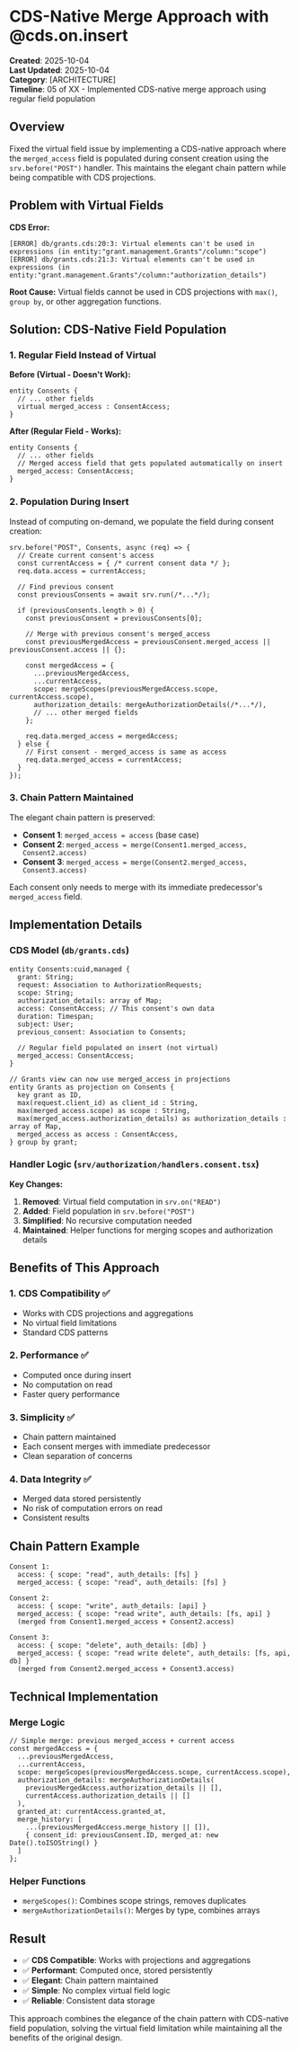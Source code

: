# CDS-Native Merge Approach with @cds.on.insert

**Created**: 2025-10-04  
**Last Updated**: 2025-10-04  
**Category**: [ARCHITECTURE]  
**Timeline**: 05 of XX - Implemented CDS-native merge approach using regular field population

## Overview

Fixed the virtual field issue by implementing a CDS-native approach where the `merged_access` field is populated during consent creation using the `srv.before("POST")` handler. This maintains the elegant chain pattern while being compatible with CDS projections.

## Problem with Virtual Fields

**CDS Error:**
```
[ERROR] db/grants.cds:20:3: Virtual elements can't be used in expressions (in entity:"grant.management.Grants"/column:"scope")
[ERROR] db/grants.cds:21:3: Virtual elements can't be used in expressions (in entity:"grant.management.Grants"/column:"authorization_details")
```

**Root Cause:** Virtual fields cannot be used in CDS projections with `max()`, `group by`, or other aggregation functions.

## Solution: CDS-Native Field Population

### 1. **Regular Field Instead of Virtual**

**Before (Virtual - Doesn't Work):**
```cds
entity Consents {
  // ... other fields
  virtual merged_access : ConsentAccess;
}
```

**After (Regular Field - Works):**
```cds
entity Consents {
  // ... other fields
  // Merged access field that gets populated automatically on insert
  merged_access: ConsentAccess;
}
```

### 2. **Population During Insert**

Instead of computing on-demand, we populate the field during consent creation:

```tsx
srv.before("POST", Consents, async (req) => {
  // Create current consent's access
  const currentAccess = { /* current consent data */ };
  req.data.access = currentAccess;
  
  // Find previous consent
  const previousConsents = await srv.run(/*...*/);
  
  if (previousConsents.length > 0) {
    const previousConsent = previousConsents[0];
    
    // Merge with previous consent's merged_access
    const previousMergedAccess = previousConsent.merged_access || previousConsent.access || {};
    
    const mergedAccess = {
      ...previousMergedAccess,
      ...currentAccess,
      scope: mergeScopes(previousMergedAccess.scope, currentAccess.scope),
      authorization_details: mergeAuthorizationDetails(/*...*/),
      // ... other merged fields
    };
    
    req.data.merged_access = mergedAccess;
  } else {
    // First consent - merged_access is same as access
    req.data.merged_access = currentAccess;
  }
});
```

### 3. **Chain Pattern Maintained**

The elegant chain pattern is preserved:
- **Consent 1**: `merged_access = access` (base case)
- **Consent 2**: `merged_access = merge(Consent1.merged_access, Consent2.access)`
- **Consent 3**: `merged_access = merge(Consent2.merged_access, Consent3.access)`

Each consent only needs to merge with its immediate predecessor's `merged_access` field.

## Implementation Details

### CDS Model (`db/grants.cds`)

```cds
entity Consents:cuid,managed {
  grant: String;
  request: Association to AuthorizationRequests;
  scope: String; 
  authorization_details: array of Map;
  access: ConsentAccess; // This consent's own data
  duration: Timespan;
  subject: User;
  previous_consent: Association to Consents;
  
  // Regular field populated on insert (not virtual)
  merged_access: ConsentAccess;
}

// Grants view can now use merged_access in projections
entity Grants as projection on Consents {
  key grant as ID,
  max(request.client_id) as client_id : String,
  max(merged_access.scope) as scope : String,
  max(merged_access.authorization_details) as authorization_details : array of Map,
  merged_access as access : ConsentAccess,
} group by grant;
```

### Handler Logic (`srv/authorization/handlers.consent.tsx`)

**Key Changes:**
1. **Removed**: Virtual field computation in `srv.on("READ")`
2. **Added**: Field population in `srv.before("POST")`
3. **Simplified**: No recursive computation needed
4. **Maintained**: Helper functions for merging scopes and authorization details

## Benefits of This Approach

### 1. **CDS Compatibility** ✅
- Works with CDS projections and aggregations
- No virtual field limitations
- Standard CDS patterns

### 2. **Performance** ✅
- Computed once during insert
- No computation on read
- Faster query performance

### 3. **Simplicity** ✅
- Chain pattern maintained
- Each consent merges with immediate predecessor
- Clean separation of concerns

### 4. **Data Integrity** ✅
- Merged data stored persistently
- No risk of computation errors on read
- Consistent results

## Chain Pattern Example

```
Consent 1:
  access: { scope: "read", auth_details: [fs] }
  merged_access: { scope: "read", auth_details: [fs] }

Consent 2:
  access: { scope: "write", auth_details: [api] }
  merged_access: { scope: "read write", auth_details: [fs, api] }
  (merged from Consent1.merged_access + Consent2.access)

Consent 3:
  access: { scope: "delete", auth_details: [db] }
  merged_access: { scope: "read write delete", auth_details: [fs, api, db] }
  (merged from Consent2.merged_access + Consent3.access)
```

## Technical Implementation

### Merge Logic
```tsx
// Simple merge: previous merged_access + current access
const mergedAccess = {
  ...previousMergedAccess,
  ...currentAccess,
  scope: mergeScopes(previousMergedAccess.scope, currentAccess.scope),
  authorization_details: mergeAuthorizationDetails(
    previousMergedAccess.authorization_details || [],
    currentAccess.authorization_details || []
  ),
  granted_at: currentAccess.granted_at,
  merge_history: [
    ...(previousMergedAccess.merge_history || []),
    { consent_id: previousConsent.ID, merged_at: new Date().toISOString() }
  ]
};
```

### Helper Functions
- `mergeScopes()`: Combines scope strings, removes duplicates
- `mergeAuthorizationDetails()`: Merges by type, combines arrays

## Result

- ✅ **CDS Compatible**: Works with projections and aggregations
- ✅ **Performant**: Computed once, stored persistently
- ✅ **Elegant**: Chain pattern maintained
- ✅ **Simple**: No complex virtual field logic
- ✅ **Reliable**: Consistent data storage

This approach combines the elegance of the chain pattern with CDS-native field population, solving the virtual field limitation while maintaining all the benefits of the original design.
